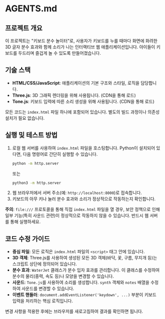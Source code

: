 # AGENTS.md

## 프로젝트 개요

이 프로젝트는 "키보드 분수 놀이터"로, 사용자가 키보드를 누를 때마다 화면에 화려한 3D 글자 분수 효과와 함께 소리가 나는 인터랙티브 웹 애플리케이션입니다. 아이들이 키보드를 두드리며 즐겁게 놀 수 있도록 만들어졌습니다.

## 기술 스택

-   **HTML/CSS/JavaScript**: 애플리케이션의 기본 구조와 스타일, 로직을 담당합니다.
-   **Three.js**: 3D 그래픽 렌더링을 위해 사용됩니다. (CDN을 통해 로드)
-   **Tone.js**: 키보드 입력에 따른 소리 생성을 위해 사용됩니다. (CDN을 통해 로드)

모든 코드는 `index.html` 파일 하나에 포함되어 있습니다. 별도의 빌드 과정이나 의존성 설치가 필요 없습니다.

## 실행 및 테스트 방법

1.  로컬 웹 서버를 사용하여 `index.html` 파일을 호스팅합니다. Python이 설치되어 있다면, 다음 명령어로 간단히 실행할 수 있습니다.
    ```bash
    python -m http.server
    ```
    또는
    ```bash
    python3 -m http.server
    ```
2.  웹 브라우저에서 서버 주소(예: `http://localhost:8000`)로 접속합니다.
3.  키보드의 아무 키나 눌러 분수 효과와 소리가 정상적으로 작동하는지 확인합니다.

**주의**: `file:///` 프로토콜을 통해 직접 `index.html` 파일을 열 경우, 보안 정책으로 인해 일부 기능(특히 사운드 관련)이 정상적으로 작동하지 않을 수 있습니다. 반드시 웹 서버를 통해 실행하세요.

## 코드 수정 가이드

-   **중심 파일**: 모든 로직은 `index.html` 파일의 `<script>` 태그 안에 있습니다.
-   **3D 객체**: Three.js를 사용하여 생성된 모든 3D 객체(바닥, 꽃, 구름, 무지개 등)는 스크립트 상단에 정의되어 있습니다.
-   **분수 효과**: `WaterJet` 클래스가 분수 입자 효과를 관리합니다. 이 클래스를 수정하여 분수의 물리(중력, 속도 등)나 모양을 변경할 수 있습니다.
-   **사운드**: `Tone.js`를 사용하여 소리를 생성합니다. `synth` 객체와 `notes` 배열을 수정하여 사운드를 변경할 수 있습니다.
-   **이벤트 핸들러**: `document.addEventListener('keydown', ...)` 부분이 키보드 입력을 처리하는 핵심 로직입니다.

변경 사항을 적용한 후에는 브라우저를 새로고침하여 결과를 확인하면 됩니다.
